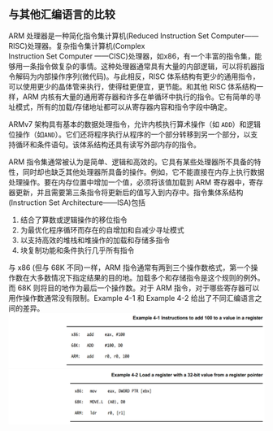 ## 与其他汇编语言的比较

ARM 处理器是一种简化指令集计算机\(Reduced Instruction Set Computer——RISC\)处理器。复杂指令集计算机\(Complex  
 Instruction Set Computer ——CISC\)处理器，如x86，有一个丰富的指令集，能够用一条指令做复杂的事情。这种处理器通常具有大量的内部逻辑，可以将机器指令解码为内部操作序列\(微代码\)。与此相反，RISC 体系结构有更少的通用指令，可以使用更少的晶体管来执行，使得硅更便宜，更节能。和其他 RISC 体系结构一样，ARM 内核有大量的通用寄存器和许多在单循环中执行的指令。它有简单的寻址模式，所有的加载/存储地址都可以从寄存器内容和指令字段中确定。

ARMv7 架构具有基本的数据处理指令，允许内核执行算术操作（如 `ADD`）和逻辑位操作（如`AND`）。它们还将程序执行从程序的一个部分转移到另一个部分，以支持循环和条件语句。该体系结构还具有读写外部内存的指令。

ARM 指令集通常被认为是简单、逻辑和高效的。它具有某些处理器所不具备的特性，同时却也缺乏其他处理器所具备的操作。例如，它不能直接在内存上执行数据处理操作。要在内存位置中增加一个值，必须将该值加载到 ARM 寄存器中，寄存器更新，并且需要第三条指令将更新后的值写入到内存中。指令集体系结构\(Instruction Set Architecture——ISA\)包括

1. 结合了算数或逻辑操作的移位指令
2. 为最优化程序循环而存在的自增加和自减少寻址模式
3. 以支持高效的堆栈和堆操作的加载和存储多指令
4. 块复制功能和条件执行几乎所有指令

与 x86 \(但与 68K 不同\)一样，ARM 指令通常有两到三个操作数格式，第一个操作数在大多数情况下指定结果的目的地。加载多个和存储指令是这个规则的例外。而 68K 则将目的地作为最后一个操作数。对于 ARM 指令，对于哪些寄存器可以用作操作数通常没有限制。Example 4-1 和 Example 4-2 给出了不同汇编语言之间的差异。![](../assets/example4-1.png)![](../assets/example4-2.png)



